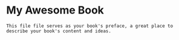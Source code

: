 # My Awesome Book



```
This file file serves as your book's preface, a great place to describe your book's content and ideas.
```



